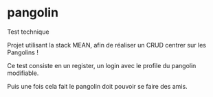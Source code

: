 # pangolin
Test technique

Projet utilisant la stack MEAN, afin de réaliser un CRUD centrer sur les Pangolins !

Ce test consiste en un register, un login avec le profile du pangolin modifiable.

Puis une fois cela fait le pangolin doit pouvoir se faire des amis.
